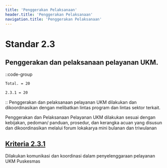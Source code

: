 ```yaml
---
title: 'Penggerakan Pelaksanaan'
header.title: 'Penggerakan Pelaksanaan'
navigation.title: 'Penggerakan Pelaksanaan'
---
```


# Standar 2.3
## Penggerakan dan pelaksanaan pelayanan UKM. 
::code-group
```bash [Nilai]
Total. = 20
```
```bash [Kriteria]
2.3.1 = 20
```
::
Penggerakan dan pelaksanaan pelayanan UKM dilakukan dan dikoordinasikan dengan melibatkan lintas program dan lintas sektor terkait. 

Penggerakan dan Pelaksanaan Pelayanan UKM dilakukan sesuai dengan kebijakan, pedoman/ panduan, prosedur, dan kerangka acuan yang disusun dan dikoordinasikan melalui forum lokakarya mini bulanan dan triwulanan 

## [Kriteria 2.3.1 ](/2/3/1)
Dilakukan komunikasi dan koordinasi dalam penyelenggaraan pelayanan UKM Puskesmas 
